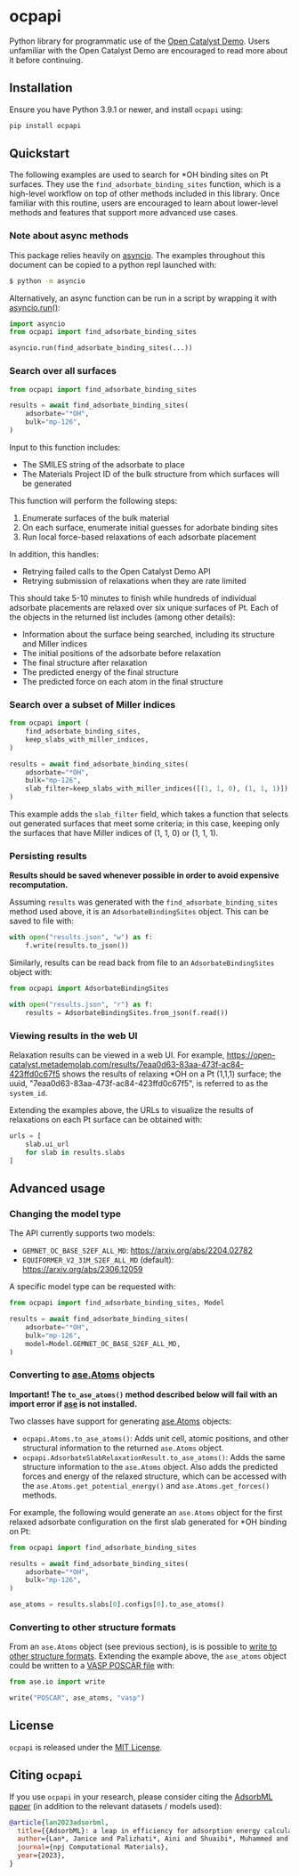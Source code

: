 # ocpapi

Python library for programmatic use of the [Open Catalyst Demo](https://open-catalyst.metademolab.com/). Users unfamiliar with the Open Catalyst Demo are encouraged to read more about it before continuing.

## Installation

Ensure you have Python 3.9.1 or newer, and install `ocpapi` using:

```sh
pip install ocpapi
```

## Quickstart

The following examples are used to search for *OH binding sites on Pt surfaces. They use the `find_adsorbate_binding_sites` function, which is a high-level workflow on top of other methods included in this library. Once familiar with this routine, users are encouraged to learn about lower-level methods and features that support more advanced use cases.

### Note about async methods

This package relies heavily on [asyncio](https://docs.python.org/3/library/asyncio.html). The examples throughout this document can be copied to a python repl launched with:
```sh
$ python -m asyncio
```
Alternatively, an async function can be run in a script by wrapping it with [asyncio.run()](https://docs.python.org/3/library/asyncio-runner.html#asyncio.run):
```python
import asyncio
from ocpapi import find_adsorbate_binding_sites

asyncio.run(find_adsorbate_binding_sites(...))
```

### Search over all surfaces

```python
from ocpapi import find_adsorbate_binding_sites

results = await find_adsorbate_binding_sites(
    adsorbate="*OH",
    bulk="mp-126",
)
```

Input to this function includes:

* The SMILES string of the adsorbate to place
* The Materials Project ID of the bulk structure from which surfaces will be generated

This function will perform the following steps:

1. Enumerate surfaces of the bulk material
2. On each surface, enumerate initial guesses for adorbate binding sites
3. Run local force-based relaxations of each adsorbate placement

In addition, this handles:

* Retrying failed calls to the Open Catalyst Demo API
* Retrying submission of relaxations when they are rate limited

This should take 5-10 minutes to finish while hundreds of individual adsorbate placements are relaxed over six unique surfaces of Pt. Each of the objects in the returned list includes (among other details):

* Information about the surface being searched, including its structure and Miller indices
* The initial positions of the adsorbate before relaxation
* The final structure after relaxation
* The predicted energy of the final structure
* The predicted force on each atom in the final structure


### Search over a subset of Miller indices

```python
from ocpapi import (
    find_adsorbate_binding_sites,
    keep_slabs_with_miller_indices,
)

results = await find_adsorbate_binding_sites(
    adsorbate="*OH",
    bulk="mp-126",
    slab_filter=keep_slabs_with_miller_indices([(1, 1, 0), (1, 1, 1)])
)
```

This example adds the `slab_filter` field, which takes a function that selects out generated surfaces that meet some criteria; in this case, keeping only the surfaces that have Miller indices of (1, 1, 0) or (1, 1, 1).


### Persisting results

**Results should be saved whenever possible in order to avoid expensive recomputation.**

Assuming `results` was generated with the `find_adsorbate_binding_sites` method used above, it is an `AdsorbateBindingSites` object. This can be saved to file with:

```python
with open("results.json", "w") as f:
    f.write(results.to_json())
```

Similarly, results can be read back from file to an `AdsorbateBindingSites` object with:

```python
from ocpapi import AdsorbateBindingSites

with open("results.json", "r") as f:
    results = AdsorbateBindingSites.from_json(f.read())
```

### Viewing results in the web UI

Relaxation results can be viewed in a web UI. For example, https://open-catalyst.metademolab.com/results/7eaa0d63-83aa-473f-ac84-423ffd0c67f5 shows the results of relaxing *OH on a Pt (1,1,1) surface; the uuid, "7eaa0d63-83aa-473f-ac84-423ffd0c67f5", is referred to as the `system_id`.

Extending the examples above, the URLs to visualize the results of relaxations on each Pt surface can be obtained with:
```python
urls = [
    slab.ui_url
    for slab in results.slabs
]
```

## Advanced usage

### Changing the model type

The API currently supports two models:
* `GEMNET_OC_BASE_S2EF_ALL_MD`: https://arxiv.org/abs/2204.02782
* `EQUIFORMER_V2_31M_S2EF_ALL_MD` (default): https://arxiv.org/abs/2306.12059

A specific model type can be requested with:
```python
from ocpapi import find_adsorbate_binding_sites, Model

results = await find_adsorbate_binding_sites(
    adsorbate="*OH",
    bulk="mp-126",
    model=Model.GEMNET_OC_BASE_S2EF_ALL_MD,
)
```

### Converting to [ase.Atoms](https://wiki.fysik.dtu.dk/ase/ase/atoms.html) objects

**Important! The `to_ase_atoms()` method described below will fail with an import error if [ase](https://wiki.fysik.dtu.dk/ase) is not installed.**

Two classes have support for generating [ase.Atoms](https://wiki.fysik.dtu.dk/ase/ase/atoms.html) objects:
* `ocpapi.Atoms.to_ase_atoms()`: Adds unit cell, atomic positions, and other structural information to the returned `ase.Atoms` object.
* `ocpapi.AdsorbateSlabRelaxationResult.to_ase_atoms()`: Adds the same structure information to the `ase.Atoms` object. Also adds the predicted forces and energy of the relaxed structure, which can be accessed with the `ase.Atoms.get_potential_energy()` and `ase.Atoms.get_forces()` methods.

For example, the following would generate an `ase.Atoms` object for the first relaxed adsorbate configuration on the first slab generated for *OH binding on Pt:
```python
from ocpapi import find_adsorbate_binding_sites

results = await find_adsorbate_binding_sites(
    adsorbate="*OH",
    bulk="mp-126",
)

ase_atoms = results.slabs[0].configs[0].to_ase_atoms()
```

### Converting to other structure formats

From an `ase.Atoms` object (see previous section), is is possible to [write to other structure formats](https://wiki.fysik.dtu.dk/ase/ase/io/io.html#ase.io.write). Extending the example above, the `ase_atoms` object could be written to a [VASP POSCAR file](https://www.vasp.at/wiki/index.php/POSCAR) with:
```python
from ase.io import write

write("POSCAR", ase_atoms, "vasp")
```

## License

`ocpapi` is released under the [MIT License](LICENSE).

## Citing `ocpapi`

If you use `ocpapi` in your research, please consider citing the [AdsorbML paper](https://www.nature.com/articles/s41524-023-01121-5) (in addition to the relevant datasets / models used):

```bibtex
@article{lan2023adsorbml,
  title={{AdsorbML}: a leap in efficiency for adsorption energy calculations using generalizable machine learning potentials},
  author={Lan*, Janice and Palizhati*, Aini and Shuaibi*, Muhammed and Wood*, Brandon M and Wander, Brook and Das, Abhishek and Uyttendaele, Matt and Zitnick, C Lawrence and Ulissi, Zachary W},
  journal={npj Computational Materials},
  year={2023},
}
```
